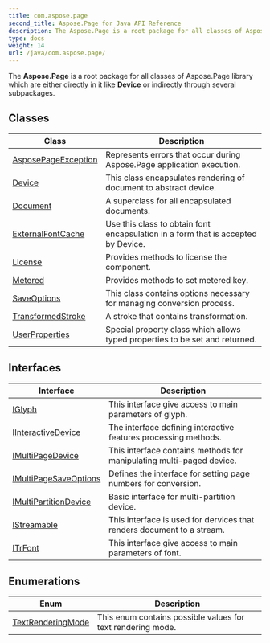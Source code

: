 ```yaml
---
title: com.aspose.page
second_title: Aspose.Page for Java API Reference
description: The Aspose.Page is a root package for all classes of Aspose.Page library which are either directly in it like Device or indirectly through several subpackages.
type: docs
weight: 14
url: /java/com.aspose.page/
---
```


The **Aspose.Page** is a root package for all classes of Aspose.Page library which are either directly in it like **Device** or indirectly through several subpackages.


## Classes

| Class | Description |
| --- | --- |
| [AsposePageException](../com.aspose.page/asposepageexception) | Represents errors that occur during Aspose.Page application execution. |
| [Device](../com.aspose.page/device) | This class encapsulates rendering of document to abstract device. |
| [Document](../com.aspose.page/document) | A superclass for all encapsulated documents. |
| [ExternalFontCache](../com.aspose.page/externalfontcache) | Use this class to obtain font encapsulation in a form that is accepted by Device. |
| [License](../com.aspose.page/license) | Provides methods to license the component. |
| [Metered](../com.aspose.page/metered) | Provides methods to set metered key. |
| [SaveOptions](../com.aspose.page/saveoptions) | This class contains options necessary for managing conversion process. |
| [TransformedStroke](../com.aspose.page/transformedstroke) | A stroke that contains transformation. |
| [UserProperties](../com.aspose.page/userproperties) | Special property class which allows typed properties to be set and returned. |

## Interfaces

| Interface | Description |
| --- | --- |
| [IGlyph](../com.aspose.page/iglyph) | This interface give access to main parameters of glyph. |
| [IInteractiveDevice](../com.aspose.page/iinteractivedevice) | The interface defining interactive features processing methods. |
| [IMultiPageDevice](../com.aspose.page/imultipagedevice) | This interface contains methods for manipulating multi-paged device. |
| [IMultiPageSaveOptions](../com.aspose.page/imultipagesaveoptions) | Defines the interface for setting page numbers for conversion. |
| [IMultiPartitionDevice](../com.aspose.page/imultipartitiondevice) | Basic interface for multi-partition device. |
| [IStreamable](../com.aspose.page/istreamable) | This interface is used for dervices that renders document to a stream. |
| [ITrFont](../com.aspose.page/itrfont) | This interface give access to main parameters of font. |

## Enumerations

| Enum | Description |
| --- | --- |
| [TextRenderingMode](../com.aspose.page/textrenderingmode) | This enum contains possible values for text rendering mode. |

